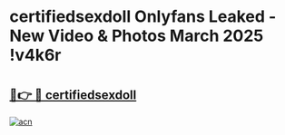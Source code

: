 # certifiedsexdoll Onlyfans Leaked - New Video & Photos March 2025 !v4k6r

# <h2><a href="https://tkb3ij.iuczelnia.edu.pl?title=certifiedsexdoll&ref=v4k6r">🔗👉 🔴 certifiedsexdoll</a></h2>

[![acn](https://github.com/user-attachments/assets/0f9c940e-d8b0-45ae-aac7-cd30a18b3e1c)](https://tkb3ij.iuczelnia.edu.pl?title=certifiedsexdoll&ref=v4k6r)


